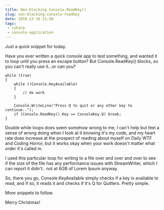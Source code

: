 ---title: Non-blocking Console.ReadKey()slug: non-blocking-console-readkeydate: 2010-12-16 21:50tags: - csharp - console-application---Just a quick snippet for today.

Have you ever written a quick console app to test something, and wanted it to loop until you press an escape button? But Console.ReadKey() blocks, so you can't really use it...or can you?

    while (true)
    {
        while (!Console.KeyAvailable)
        {
            // do work
        }

        Console.WriteLine("Press Q to quit or any other key to continue..");
        if (Console.ReadKey().Key == ConsoleKey.Q) break;
    }

Double while loops does seem somehow wrong to me, I can't help but feel a sense of wrong doing when I look at it knowing it's my code, and my heart rate does increase at the prospect of reading about myself on Daily WTF and Coding Horror, but it works okay when your work doesn't matter what order it's called in.

I used this particular loop for writing to a file over and over and over to see if the size of the file has any performance issues with StreamWriter, which I can report it didn't.. not at 6GB of Lorem Ipsum anyway.

So, there you go, Console.KeyAvailable simply checks if a key is available to read, and if so, it reads it and checks if it's Q for Quitters. Pretty simple.

More snippets to follow.

Merry Christmas!
